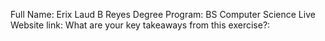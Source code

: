Full Name: Erix Laud B Reyes
Degree Program: BS Computer Science
Live Website link: 
What are your key takeaways from this exercise?: 
